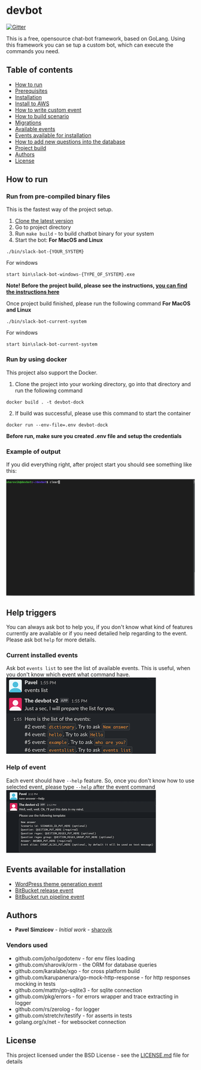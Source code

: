# devbot
[![Gitter](https://badges.gitter.im/devbot-tool/community.svg)](https://gitter.im/devbot-tool/community?utm_source=badge&utm_medium=badge&utm_campaign=pr-badge)

This is a free, opensource chat-bot framework, based on GoLang. Using this framework you can se tup a custom bot, which can execute the commands you need.

## Table of contents
- [How to run](#how-to-run)
- [Prerequisites](documentation/prerequisites.md)
- [Installation](documentation/installation.md)
- [Install to AWS](documentation/terraform-aws-setup.md)
- [How to write custom event](documentation/events.md)
- [How to build scenario](documentation/scenarios.md)
- [Migrations](documentation/migrations.md)
- [Available events](documentation/available-features.md)
- [Events available for installation](#events-available-for-installation)
- [How to add new questions into the database](documentation/dictionary.md)
- [Project build](documentation/build.md)
- [Authors](#authors)
- [License](#license)

## How to run

### Run from pre-compiled binary files
This is the fastest way of the project setup.
1. [Clone the latest version](https://github.com/sharovik/devbot/releases/latest)
2. Go to project directory
3. Run `make build` - to build chatbot binary for your system
4. Start the bot:
**For MacOS and Linux**
``` 
./bin/slack-bot-{YOUR_SYSTEM}
```
For windows
``` 
start bin\slack-bot-windows-{TYPE_OF_SYSTEM}.exe
```

**Note! Before the project build, please see the instructions, [you can find the instructions here](documentation/build.md)**

Once project build finished, please run the following command
**For MacOS and Linux**
``` 
./bin/slack-bot-current-system
```
For windows
``` 
start bin\slack-bot-current-system
```

### Run by using docker
This project also support the Docker.
1. Clone the project into your working directory, go into that directory and run the following command
``` 
docker build . -t devbot-dock
```
2. If build was successful, please use this command to start the container
```
docker run --env-file=.env devbot-dock
```

**Before run, make sure you created .env file and setup the credentials**

### Example of output
If you did everything right, after project start you should see something like this:

![Demo start slack-bot](documentation/images/start-slack-bot.gif)

## Help triggers
You can always ask bot to help you, if you don't know what kind of features currently are available or if you need detailed help regarding to the event.
Please ask bot `help` for more details.

### Current installed events
Ask bot `events list` to see the list of available events. This is useful, when you don't know which event what command have.
![events-list](documentation/images/events-list.png)

### Help of event
Each event should have `--help` feature. So, once you don't know how to use selected event, please type `--help` after the event command
![usage-help-command](documentation/images/new-answer-help.png)

## Events available for installation
- [WordPress theme generation event](https://github.com/sharovik/themer-wordpress-event)
- [BitBucket release event](https://github.com/sharovik/bitbucket-release-event)
- [BitBucket run pipeline event](https://github.com/sharovik/bitbucket-run-pipeline)

## Authors
* **Pavel Simzicov** - *Initial work* - [sharovik](https://github.com/sharovik)

### Vendors used
* github.com/joho/godotenv - for env files loading
* github.com/sharovik/orm - the ORM for database queries
* github.com/karalabe/xgo - for cross platform build
* github.com/karupanerura/go-mock-http-response - for http responses mocking in tests
* github.com/mattn/go-sqlite3 - for sqlite connection
* github.com/pkg/errors - for errors wrapper and trace extracting in logger
* github.com/rs/zerolog - for logger
* github.com/stretchr/testify - for asserts in tests
* golang.org/x/net - for websocket connection

## License
This project licensed under the BSD License - see the [LICENSE.md](LICENSE.md) file for details
